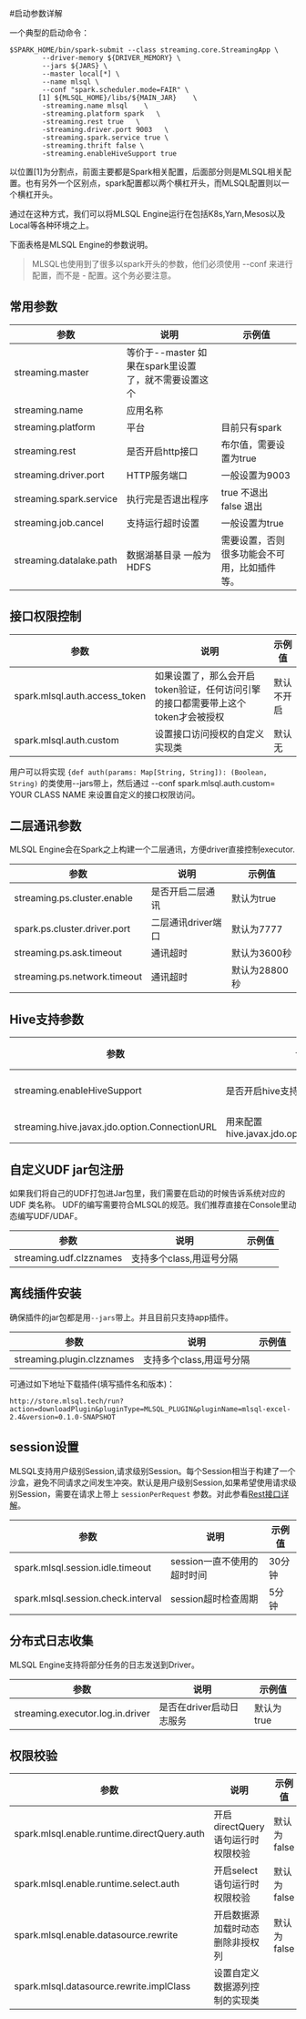 #启动参数详解

一个典型的启动命令：

```
$SPARK_HOME/bin/spark-submit --class streaming.core.StreamingApp \
        --driver-memory ${DRIVER_MEMORY} \
        --jars ${JARS} \
        --master local[*] \
        --name mlsql \        
        --conf "spark.scheduler.mode=FAIR" \
       [1] ${MLSQL_HOME}/libs/${MAIN_JAR}    \ 
        -streaming.name mlsql    \
        -streaming.platform spark   \
        -streaming.rest true   \
        -streaming.driver.port 9003   \
        -streaming.spark.service true \
        -streaming.thrift false \
        -streaming.enableHiveSupport true
```

以位置[1]为分割点，前面主要都是Spark相关配置，后面部分则是MLSQL相关配置。也有另外一个区别点，spark配置都以两个横杠开头，而MLSQL配置则以一个横杠开头。

通过在这种方式，我们可以将MLSQL Engine运行在包括K8s,Yarn,Mesos以及Local等各种环境之上。

下面表格是MLSQL Engine的参数说明。

> MLSQL也使用到了很多以spark开头的参数，他们必须使用 --conf 来进行配置，而不是 - 配置。这个务必要注意。

## 常用参数

| 参数 | 说明 | 示例值 |
|----|----|-----|
|  streaming.master  |  等价于--master 如果在spark里设置了，就不需要设置这个|     |
|  streaming.name  |  应用名称  |     |
|  streaming.platform  |  平台 |  目前只有spark   |
|  streaming.rest  |  是否开启http接口 |   布尔值，需要设置为true  |
|  streaming.driver.port | HTTP服务端口 |  一般设置为9003  |
|  streaming.spark.service  | 执行完是否退出程序 |  true 不退出  <br />false 退出  |
|  streaming.job.cancel | 支持运行超时设置 |  一般设置为true  |
|  streaming.datalake.path | 数据湖基目录 一般为HDFS |  需要设置，否则很多功能会不可用，比如插件等。  |

## 接口权限控制

| 参数 | 说明 | 示例值 |
|----|----|-----|
|  spark.mlsql.auth.access_token  |  如果设置了，那么会开启token验证，任何访问引擎的接口都需要带上这个token才会被授权  | 默认不开启    |
|  spark.mlsql.auth.custom  | 设置接口访问授权的自定义实现类 |  默认无   |

用户可以将实现 `{def auth(params: Map[String, String]): (Boolean, String)` 的类使用--jars带上，然后通过 --conf spark.mlsql.auth.custom= YOUR CLASS NAME 来设置自定义的接口权限访问。

## 二层通讯参数

MLSQL Engine会在Spark之上构建一个二层通讯，方便driver直接控制executor. 

| 参数 | 说明 | 示例值 |
|----|----|-----|
|  streaming.ps.cluster.enable  |  是否开启二层通讯  |  默认为true   |
|  spark.ps.cluster.driver.port  |  二层通讯driver端口 |  默认为7777   |
|  streaming.ps.ask.timeout |  通讯超时 |  默认为3600秒   |
|  streaming.ps.network.timeout |  通讯超时 |  默认为28800秒   |

## Hive支持参数

| 参数 | 说明 | 示例值 |
|----|----|-----|
| streaming.enableHiveSupport  |  是否开启hive支持  |  默认为false   |
|  streaming.hive.javax.jdo.option.ConnectionURL  | 用来配置hive.javax.jdo.option.ConnectionURL|  默认为空   |

## 自定义UDF jar包注册

如果我们将自己的UDF打包进Jar包里，我们需要在启动的时候告诉系统对应的UDF 类名称。
UDF的编写需要符合MLSQL的规范。我们推荐直接在Console里动态编写UDF/UDAF。

| 参数 | 说明 | 示例值 |
|----|----|-----|
| streaming.udf.clzznames  |  支持多个class,用逗号分隔  |     |

## 离线插件安装

确保插件的jar包都是用`--jars`带上。并且目前只支持app插件。

| 参数 | 说明 | 示例值 |
|----|----|-----|
| streaming.plugin.clzznames  |  支持多个class,用逗号分隔  |     |

可通过如下地址下载插件(填写插件名和版本)：

```
http://store.mlsql.tech/run?action=downloadPlugin&pluginType=MLSQL_PLUGIN&pluginName=mlsql-excel-2.4&version=0.1.0-SNAPSHOT
```

## session设置

MLSQL支持用户级别Session,请求级别Session。每个Session相当于构建了一个沙盒，避免不同请求之间发生冲突。默认是用户级别Session,如果希望使用请求级别Session，需要在请求上带上 `sessionPerRequest` 参数。对此参看[Rest接口详解](http://docs.mlsql.tech/mlsql-engine/api/run-script.html)。


| 参数 | 说明 | 示例值 |
|----|----|-----|
| spark.mlsql.session.idle.timeout  |  session一直不使用的超时时间  |  30分钟   |
| spark.mlsql.session.check.interval  |  session超时检查周期  |  5分钟   |

## 分布式日志收集

MLSQL Engine支持将部分任务的日志发送到Driver。

| 参数 | 说明 | 示例值 |
|----|----|-----|
| streaming.executor.log.in.driver  |  是否在driver启动日志服务  | 默认为true|

## 权限校验

| 参数 | 说明 | 示例值 |
|----|----|-----|
| spark.mlsql.enable.runtime.directQuery.auth  |  开启directQuery语句运行时权限校验  | 默认为false|
| spark.mlsql.enable.runtime.select.auth  |  开启select语句运行时权限校验  | 默认为false|
| spark.mlsql.enable.datasource.rewrite  |  开启数据源加载时动态删除非授权列  | 默认为false|
| spark.mlsql.datasource.rewrite.implClass  |  设置自定义数据源列控制的实现类 | &nbsp;|






